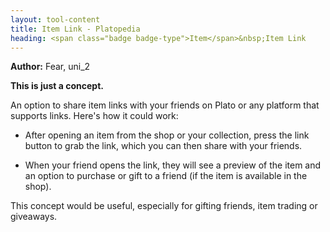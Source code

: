 ```yaml
---
layout: tool-content
title: Item Link - Platopedia
heading: <span class="badge badge-type">Item</span>&nbsp;Item Link
---
```


<div class="linebreak"></div>

**Author:** Fear, uni_2

**This is just a concept.**

An option to share item links with your friends on Plato or any platform that supports links. Here's how it could work:

- After opening an item from the shop or your collection, press the link button to grab the link, which you can then share with your friends.

- When your friend opens the link, they will see a preview of the item and an option to purchase or gift to a friend (if the item is available in the shop).

This concept would be useful, especially for gifting friends, item trading or giveaways.

<div class="linebreak"></div>

<div class="content-image" data-url="/docs/assets/images/concepts/itemlink1.png" data-width="600px" data-label=""></div>

<div class="linebreak"></div>

<div class="content-image" data-url="/docs/assets/images/concepts/itemlink2.png" data-width="600px" data-label=""></div>

<div class="linebreak"></div>
